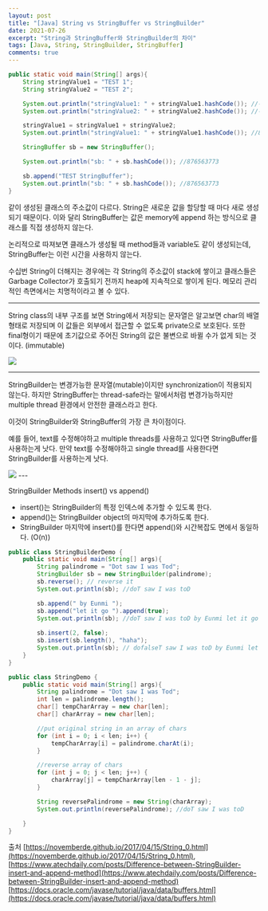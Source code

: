 ```yaml
---
layout: post
title: "[Java] String vs StringBuffer vs StringBuilder"
date: 2021-07-26
excerpt: "String과 StringBuffer와 StringBuilder의 차이"
tags: [Java, String, StringBuilder, StringBuffer]
comments: true
---
```


```java
public static void main(String[] args){
    String stringValue1 = "TEST 1";
    String stringValue2 = "TEST 2";

    System.out.println("stringValue1: " + stringValue1.hashCode()); //-1823841245
    System.out.println("stringValue2: " + stringValue2.hashCode()); //-1823841244

    stringValue1 = stringValue1 + stringValue2;
    System.out.println("stringValue1: " + stringValue1.hashCode()); //833872391

    StringBuffer sb = new StringBuffer();

    System.out.println("sb: " + sb.hashCode()); //876563773

    sb.append("TEST StringBuffer");
    System.out.println("sb: " + sb.hashCode()); //876563773
}
```

같이 생성된 클래스의 주소값이 다르다. String은 새로운 값을 할당할 때 마다 새로 생성되기 때문이다. 이와 달리 StringBuffer는 값은 memory에 append 하는 방식으로 클래스를 직접 생성하지 않는다. 

논리적으로 따져보면 클래스가 생성될 때 method들과 variable도 같이 생성되는데, StringBuffer는 이런 시간을 사용하지 않는다. 

수십번 String이 더해지는 경우에는 각 String의 주소값이 stack에 쌓이고 클래스들은 Garbage Collector가 호출되기 전까지 heap에 지속적으로 쌓이게 된다. 메모리 관리적인 측면에서는 치명적이라고 볼 수 있다. 

---

String class의 내부 구조를 보면 String에서 저장되는 문자열은 알고보면 char의 배열형태로 저장되며 이 값들은 외부에서 접근할 수 없도록 private으로 보호된다. 또한 final형이기 때문에 초기값으로 주어진 String의 값은 불변으로 바뀔 수가 없게 되는 것이다. (immutable)

<img src ="https://eunmik.github.io/bonita.github.io/assets/img/2021/0726/img1.png" />

---

StringBuilder는 변경가능한 문자열(mutable)이지만 synchronization이 적용되지 않는다. 하지만 StringBuffer는 thread-safe라는 말에서처럼 변경가능하지만 multiple thread 환경에서 안전한 클래스라고 한다. 

이것이 StringBuilder와 StringBuffer의 가장 큰 차이점이다. 

예를 들어, text를 수정해야하고 multiple threads를 사용하고 있다면 StringBuffer를 사용하는게 낫다. 만약 text를 수정해야하고 single thread를 사용한다면 StringBuilder를 사용하는게 낫다. 

<img src ="https://eunmik.github.io/bonita.github.io/assets/img/2021/0726/img2.png" />
---

StringBuilder Methods insert() vs append()

- insert()는 StringBuilder의 특정 인덱스에 추가할 수 있도록 한다.
- append()는 StringBuilder object의 마지막에 추가하도록 한다.
- StringBuilder 마지막에 insert()를 한다면 append()와 시간복잡도 면에서 동일하다. (O(n))

```java
public class StringBuilderDemo {
    public static void main(String[] args){
        String palindrome = "Dot saw I was Tod";
        StringBuilder sb = new StringBuilder(palindrome);
        sb.reverse(); // reverse it
        System.out.println(sb); //doT saw I was toD

        sb.append(" by Eunmi ");
        sb.append("let it go ").append(true);
        System.out.println(sb); //doT saw I was toD by Eunmi let it go true
        
        sb.insert(2, false);
        sb.insert(sb.length(), "haha");
        System.out.println(sb); // dofalseT saw I was toD by Eunmi let it go truehaha
    }
}
```

```java
public class StringDemo {
    public static void main(String[] args){
        String palindrome = "Dot saw I was Tod";
        int len = palindrome.length();
        char[] tempCharArray = new char[len];
        char[] charArray = new char[len];

        //put original string in an array of chars
        for (int i = 0; i < len; i++) {
            tempCharArray[i] = palindrome.charAt(i);
        }

        //reverse array of chars
        for (int j = 0; j < len; j++) {
            charArray[j] = tempCharArray[len - 1 - j];
        }

        String reversePalindrome = new String(charArray);
        System.out.println(reversePalindrome); //doT saw I was toD

    }
}
```

출처 [https://novemberde.github.io/2017/04/15/String_0.html](https://novemberde.github.io/2017/04/15/String_0.html), [https://www.atechdaily.com/posts/Difference-between-StringBuilder-insert-and-append-method](https://www.atechdaily.com/posts/Difference-between-StringBuilder-insert-and-append-method)
[https://docs.oracle.com/javase/tutorial/java/data/buffers.html](https://docs.oracle.com/javase/tutorial/java/data/buffers.html)


